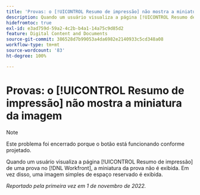 ```yaml
---
title: 'Provas: o [!UICONTROL Resumo de impressão] não mostra a miniatura da imagem'
description: Quando um usuário visualiza a página [!UICONTROL Resumo de impressão] de uma prova no  [!DNL Workfront], a miniatura da prova não é exibida. Em vez disso, uma imagem simples de espaço reservado é exibida.
hidefromtoc: true
exl-id: e3ad759d-59a2-4c2b-b4a1-14a75c9d85d2
feature: Digital Content and Documents
source-git-commit: 386528d7b99053a4da6982e2140933c5cd348a08
workflow-type: tm+mt
source-wordcount: '83'
ht-degree: 100%

---
```


# Provas: o [!UICONTROL Resumo de impressão] não mostra a miniatura da imagem

<!--This is on both the WF and WFP TOCs-->

>[!NOTE]
>
>Este problema foi encerrado porque o botão está funcionando conforme projetado.

Quando um usuário visualiza a página [!UICONTROL Resumo de impressão] de uma prova no [!DNL Workfront], a miniatura da prova não é exibida. Em vez disso, uma imagem simples de espaço reservado é exibida.

_Reportado pela primeira vez em 1 de novembro de 2022._

